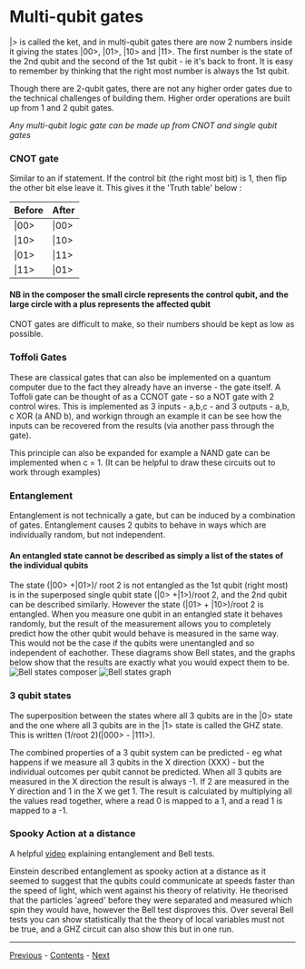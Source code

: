 # Multi-qubit gates
|> is called the ket, and in multi-qubit gates there are now 2 numbers inside it giving the states |00>, |01>, |10> and |11>. The first number is the state of the 2nd qubit and the second of the 1st qubit - ie it's back to front. It is easy to remember by thinking that the right most number is always the 1st qubit.

Though there are 2-qubit gates, there are not any higher order gates due to the technical challenges of building them. Higher order operations are built up from 1 and 2 qubit gates.

*Any multi-qubit logic gate can be made up from CNOT and single qubit gates*

### CNOT gate
Similar to an if statement. If the control bit (the right most bit) is 1, then flip the other bit else leave it.
This gives it the 'Truth table' below :

| Before | After |
| ---    | ---   |
| \|00>  | \|00> |
| \|10>  | \|10> |
| \|01>  | \|11> |
| \|11>  | \|01> |

#### NB in the composer the small circle represents the control qubit, and the large circle with a plus represents the affected qubit
CNOT gates are difficult to make, so their numbers should be kept as low as possible.

### Toffoli Gates
These are classical gates that can also be implemented on a quantum computer due to the fact they already have an inverse - the gate itself. A Toffoli gate can be thought of as a CCNOT gate - so a NOT gate with 2 control wires. This is implemented as 3 inputs - a,b,c -  and 3 outputs - a,b, c XOR (a AND b), and workign through an example it can be see how the inputs can be recovered from the results (via another pass through the gate).

This principle can also be expanded for example a NAND gate can be implemented when c = 1. (It can be helpful to draw these circuits out to work through examples)


### Entanglement
Entanglement is not technically a gate, but can be induced by a combination of gates. Entanglement causes 2 qubits to behave in ways which are individually random, but not independent.
#### An entangled state cannot be described as simply a list of the states of the individual qubits
The state (|00> +|01>)/ root 2 is not entangled as the 1st qubit (right most) is in the superposed single qubit state (|0> +|1>)/root 2, and the 2nd qubit can be described similarly. However the state (|01> + |10>)/root 2 is entangled.
When you measure one qubit in an entangled state it behaves randomly, but the result of the measurement allows you to completely predict how the other qubit would behave is measured in the same way. This would not be the case if the qubits were unentangled and so independent of eachother.
These diagrams show Bell states, and the graphs below show that the results are exactly what you would expect them to be.
![Bell states composer](https://dal.objectstorage.open.softlayer.com/v1/AUTH_039c3bf6e6e54d76b8e66152e2f87877/images-classroom/bellstate1y9ihszbafvpfogvi.png)
![Bell states graph](https://dal.objectstorage.open.softlayer.com/v1/AUTH_039c3bf6e6e54d76b8e66152e2f87877/images-classroom/bellstate23fjnac7mh0ejyvi.png)


### 3 qubit states
The superposition between the states where all 3 qubits are in the |0> state and the one where all 3 qubits are in the |1> state is called the GHZ state. This is written (1/root 2)(|000> - |111>).

The combined properties of a 3 qubit system can be predicted - eg what happens if we measure all 3 qubits in the X direction (XXX) - but the individual outcomes per qubit cannot be predicted. When all 3 qubits are measured in the X direction the result is always -1. If 2 are measured in the Y direction and 1 in the X we get 1. The result is calculated by multiplying all the values read together, where a read 0 is mapped to a 1, and a read 1 is mapped to a -1.


### Spooky Action at a distance
A helpful [video](https://www.youtube.com/watch?v=ZuvK-od647c) explaining entanglement and Bell tests.

Einstein described entanglement as spooky action at a distance as it seemed to suggest that the qubits could communicate at speeds faster than the speed of light, which went against his theory of relativity. He theorised that the particles 'agreed' before they were separated and measured which spin they would have, however the Bell test disproves this. Over several Bell tests you can show  statistically that the theory of local variables must not be true, and a GHZ circuit can also show this but in one run.

***
[Previous](MultiQubitGates.md) - [Contents](../README.md) - [Next](SimplePrograms.md)
